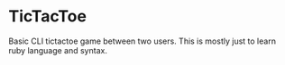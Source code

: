 # TicTacToe
Basic CLI tictactoe game between two users. This is mostly just to learn ruby language and syntax.
